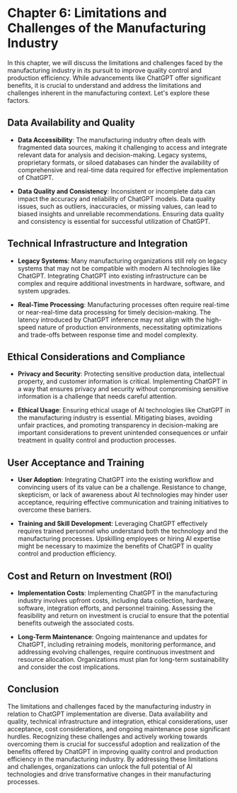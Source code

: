 Chapter 6: Limitations and Challenges of the Manufacturing Industry
===================================================================

In this chapter, we will discuss the limitations and challenges faced by the manufacturing industry in its pursuit to improve quality control and production efficiency. While advancements like ChatGPT offer significant benefits, it is crucial to understand and address the limitations and challenges inherent in the manufacturing context. Let's explore these factors.

Data Availability and Quality
-----------------------------

* **Data Accessibility**: The manufacturing industry often deals with fragmented data sources, making it challenging to access and integrate relevant data for analysis and decision-making. Legacy systems, proprietary formats, or siloed databases can hinder the availability of comprehensive and real-time data required for effective implementation of ChatGPT.

* **Data Quality and Consistency**: Inconsistent or incomplete data can impact the accuracy and reliability of ChatGPT models. Data quality issues, such as outliers, inaccuracies, or missing values, can lead to biased insights and unreliable recommendations. Ensuring data quality and consistency is essential for successful utilization of ChatGPT.

Technical Infrastructure and Integration
----------------------------------------

* **Legacy Systems**: Many manufacturing organizations still rely on legacy systems that may not be compatible with modern AI technologies like ChatGPT. Integrating ChatGPT into existing infrastructure can be complex and require additional investments in hardware, software, and system upgrades.

* **Real-Time Processing**: Manufacturing processes often require real-time or near-real-time data processing for timely decision-making. The latency introduced by ChatGPT inference may not align with the high-speed nature of production environments, necessitating optimizations and trade-offs between response time and model complexity.

Ethical Considerations and Compliance
-------------------------------------

* **Privacy and Security**: Protecting sensitive production data, intellectual property, and customer information is critical. Implementing ChatGPT in a way that ensures privacy and security without compromising sensitive information is a challenge that needs careful attention.

* **Ethical Usage**: Ensuring ethical usage of AI technologies like ChatGPT in the manufacturing industry is essential. Mitigating biases, avoiding unfair practices, and promoting transparency in decision-making are important considerations to prevent unintended consequences or unfair treatment in quality control and production processes.

User Acceptance and Training
----------------------------

* **User Adoption**: Integrating ChatGPT into the existing workflow and convincing users of its value can be a challenge. Resistance to change, skepticism, or lack of awareness about AI technologies may hinder user acceptance, requiring effective communication and training initiatives to overcome these barriers.

* **Training and Skill Development**: Leveraging ChatGPT effectively requires trained personnel who understand both the technology and the manufacturing processes. Upskilling employees or hiring AI expertise might be necessary to maximize the benefits of ChatGPT in quality control and production efficiency.

Cost and Return on Investment (ROI)
-----------------------------------

* **Implementation Costs**: Implementing ChatGPT in the manufacturing industry involves upfront costs, including data collection, hardware, software, integration efforts, and personnel training. Assessing the feasibility and return on investment is crucial to ensure that the potential benefits outweigh the associated costs.

* **Long-Term Maintenance**: Ongoing maintenance and updates for ChatGPT, including retraining models, monitoring performance, and addressing evolving challenges, require continuous investment and resource allocation. Organizations must plan for long-term sustainability and consider the cost implications.

Conclusion
----------

The limitations and challenges faced by the manufacturing industry in relation to ChatGPT implementation are diverse. Data availability and quality, technical infrastructure and integration, ethical considerations, user acceptance, cost considerations, and ongoing maintenance pose significant hurdles. Recognizing these challenges and actively working towards overcoming them is crucial for successful adoption and realization of the benefits offered by ChatGPT in improving quality control and production efficiency in the manufacturing industry. By addressing these limitations and challenges, organizations can unlock the full potential of AI technologies and drive transformative changes in their manufacturing processes.
